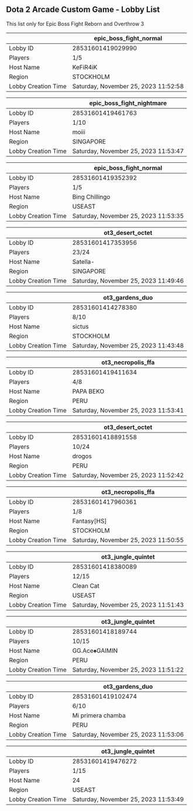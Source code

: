 ## Dota 2 Arcade Custom Game - Lobby List

This list only for Epic Boss Fight Reborn and Overthrow 3

|  | epic_boss_fight_normal |
| ------ | ------ |
| Lobby ID | 28531601419029990 |
| Players | 1/5 |
| Host Name | KeFiR4iK |
| Region | STOCKHOLM |
| Lobby Creation Time | Saturday, November 25, 2023 11:52:58 |


|  | epic_boss_fight_nightmare |
| ------ | ------ |
| Lobby ID | 28531601419461763 |
| Players | 1/10 |
| Host Name | moiii |
| Region | SINGAPORE |
| Lobby Creation Time | Saturday, November 25, 2023 11:53:47 |


|  | epic_boss_fight_normal |
| ------ | ------ |
| Lobby ID | 28531601419352392 |
| Players | 1/5 |
| Host Name | Bing Chillingo |
| Region | USEAST |
| Lobby Creation Time | Saturday, November 25, 2023 11:53:35 |


|  | ot3_desert_octet |
| ------ | ------ |
| Lobby ID | 28531601417353956 |
| Players | 23/24 |
| Host Name | Satella- |
| Region | SINGAPORE |
| Lobby Creation Time | Saturday, November 25, 2023 11:49:46 |


|  | ot3_gardens_duo |
| ------ | ------ |
| Lobby ID | 28531601414278380 |
| Players | 8/10 |
| Host Name | sictus |
| Region | STOCKHOLM |
| Lobby Creation Time | Saturday, November 25, 2023 11:43:48 |


|  | ot3_necropolis_ffa |
| ------ | ------ |
| Lobby ID | 28531601419411634 |
| Players | 4/8 |
| Host Name | PAPA BEKO |
| Region | PERU |
| Lobby Creation Time | Saturday, November 25, 2023 11:53:41 |


|  | ot3_desert_octet |
| ------ | ------ |
| Lobby ID | 28531601418891558 |
| Players | 10/24 |
| Host Name | drogos |
| Region | PERU |
| Lobby Creation Time | Saturday, November 25, 2023 11:52:42 |


|  | ot3_necropolis_ffa |
| ------ | ------ |
| Lobby ID | 28531601417960361 |
| Players | 1/8 |
| Host Name | Fantasy[HS] |
| Region | STOCKHOLM |
| Lobby Creation Time | Saturday, November 25, 2023 11:50:55 |


|  | ot3_jungle_quintet |
| ------ | ------ |
| Lobby ID | 28531601418380089 |
| Players | 12/15 |
| Host Name | Clean Cat |
| Region | USEAST |
| Lobby Creation Time | Saturday, November 25, 2023 11:51:43 |


|  | ot3_jungle_quintet |
| ------ | ------ |
| Lobby ID | 28531601418189744 |
| Players | 10/15 |
| Host Name | GG.Ace♠GAIMIN |
| Region | PERU |
| Lobby Creation Time | Saturday, November 25, 2023 11:51:22 |


|  | ot3_gardens_duo |
| ------ | ------ |
| Lobby ID | 28531601419102474 |
| Players | 6/10 |
| Host Name | Mi primera chamba |
| Region | PERU |
| Lobby Creation Time | Saturday, November 25, 2023 11:53:06 |


|  | ot3_jungle_quintet |
| ------ | ------ |
| Lobby ID | 28531601419476272 |
| Players | 1/15 |
| Host Name | 24 |
| Region | USEAST |
| Lobby Creation Time | Saturday, November 25, 2023 11:53:49 |


